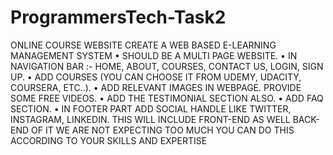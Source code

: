 # ProgrammersTech-Task2

ONLINE COURSE WEBSITE CREATE A WEB BASED E-LEARNING MANAGEMENT SYSTEM
• SHOULD BE A MULTI PAGE WEBSITE.
• IN NAVIGATION BAR :- HOME, ABOUT, COURSES, CONTACT US, LOGIN, SIGN UP.
• ADD COURSES (YOU CAN CHOOSE IT FROM UDEMY, UDACITY, COURSERA, ETC..).
• ADD RELEVANT IMAGES IN WEBPAGE. PROVIDE SOME FREE VIDEOS.
• ADD THE TESTIMONIAL SECTION ALSO.
• ADD FAQ SECTION.
• IN FOOTER PART ADD SOCIAL HANDLE LIKE TWITTER, INSTAGRAM, LINKEDIN. THIS WILL INCLUDE FRONT-END AS WELL BACK-END OF IT WE ARE NOT EXPECTING TOO MUCH YOU CAN DO THIS ACCORDING TO YOUR SKILLS AND EXPERTISE
